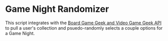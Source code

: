 # Game Night Randomizer

This script integrates with the [Board Game Geek and Video Game Geek API](https://boardgamegeek.com/wiki/page/BGG_XML_API2) to pull a user's collection and psuedo-randomly selects a couple options for a Game Night.